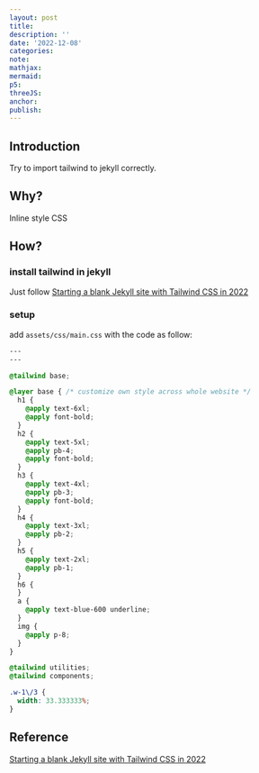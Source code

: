 ```yaml
---
layout: post
title:
description: ''
date: '2022-12-08'
categories:
note:
mathjax:
mermaid:
p5:
threeJS:
anchor:
publish:
---
```


## Introduction

Try to import tailwind to jekyll correctly.

## Why?

Inline style CSS

## How?

### install tailwind in jekyll

Just follow [Starting a blank Jekyll site with Tailwind CSS in 2022](https://mzrn.sh/2022/04/09/starting-a-blank-jekyll-site-with-tailwind-css-in-2022/)

### setup

add `assets/css/main.css` with the code as follow:

```CSS
---
---

@tailwind base;

@layer base { /* customize own style across whole website */
  h1 {
    @apply text-6xl;
    @apply font-bold;
  }
  h2 {
    @apply text-5xl;
    @apply pb-4;
    @apply font-bold;
  }
  h3 {
    @apply text-4xl;
    @apply pb-3;
    @apply font-bold;
  }
  h4 {
    @apply text-3xl;
    @apply pb-2;
  }
  h5 {
    @apply text-2xl;
    @apply pb-1;
  }
  h6 {
  }
  a {
    @apply text-blue-600 underline;
  }
  img {
    @apply p-8;
  }
}

@tailwind utilities;
@tailwind components;

.w-1\/3 {
  width: 33.333333%;
}
```

## Reference

[Starting a blank Jekyll site with Tailwind CSS in 2022](https://mzrn.sh/2022/04/09/starting-a-blank-jekyll-site-with-tailwind-css-in-2022/)
